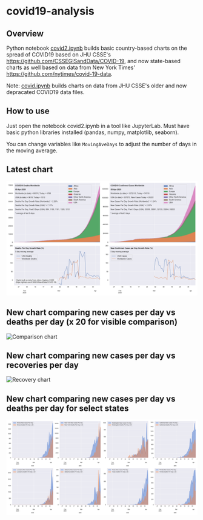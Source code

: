 # covid19-analysis

## Overview
Python notebook [covid2.ipynb](https://github.com/danlaw/covid19-analysis/blob/master/covid2.ipynb) builds basic country-based charts on the spread of COVID19 based on JHU CSSE's https://github.com/CSSEGISandData/COVID-19, and now state-based charts as well based on data from New York Times' https://github.com/nytimes/covid-19-data.

Note: [covid.ipynb](https://github.com/danlaw/covid19-analysis/blob/master/covid.ipynb) builds charts on data from JHU CSSE's older and now depracated COVID19 data files.

## How to use
Just open the notebook covid2.ipynb in a tool like JupyterLab. Must have basic python libraries installed (pandas, numpy, matplotlib, seaborn).

You can change variables like ``MovingAveDays`` to adjust the number of days in the moving average.

## Latest chart
![Latest chart](charts/20200405-covid19-chart.png)

## New chart comparing new cases per day vs deaths per day (x 20 for visible comparison)
![Comparison chart](charts/20200405-covid19-comparison-chart.png)

## New chart comparing new cases per day vs recoveries per day
![Recovery chart](charts/20200405-covid19-comparison-recovery-chart.png)

## New chart comparing new cases per day vs deaths per day for select states
![Recovery chart](charts/20200405-covid19-states.png)